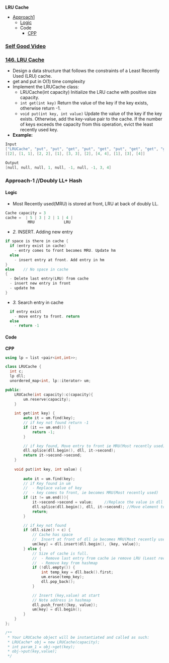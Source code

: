 **LRU Cache**
- [Approach1](#a1)
  - [Logic](#l)
  - Code
    - [CPP](#cpp)

### [Self Good Video](https://www.youtube.com/watch?v=mhcTL2lqwI0)

### [146. LRU Cache](https://leetcode.com/problems/lru-cache/)
- Design a data structure that follows the constraints of a Least Recently Used (LRU) cache.
- get and put in O(1) time complexity
- Implement the LRUCache class:
  - LRUCache(int capacity) Initialize the LRU cache with positive size capacity.
  - `int get(int key)` Return the value of the key if the key exists, otherwise return -1.
  - `void put(int key, int value)` Update the value of the key if the key exists. Otherwise, add the key-value pair to the cache. If the number of keys exceeds the capacity from this operation, evict the least recently used key.
- **Example:**
```c
Input
["LRUCache", "put", "put", "get", "put", "get", "put", "get", "get", "get"]
[[2], [1, 1], [2, 2], [1], [3, 3], [2], [4, 4], [1], [3], [4]]

Output
[null, null, null, 1, null, -1, null, -1, 3, 4]
```

<a name=a1></a>
### Approach-1     //Doubly LL+ Hash
<a name=l></a>
#### Logic
- Most Recently used(MRU) is stored at front, LRU at back of doubly LL.
```c
Cache capacity = 3
cache =  | 5 | 3 | 2 | 1 | 4 |
          MRU             LRU
```
- _2._ INSERT. Adding new entry
```c
if space is there in cache {
  if (entry exist in cache)
    - entry comes to front becomes MRU. Update hm
  else
    - insert entry at front. Add entry in hm
}
else    // No space in cache
{
  - Delete last entry(LRU) from cache
  - insert new entry in front
  - update hm
}
```
- _3._ Search entry in cache
```c
  if entry exist
    - move entry to front. return
  else
    - return -1
```
#### Code
<a name=cpp></a>
**CPP**
```cpp
using lp = list <pair<int,int>>;

class LRUCache {
  int c;
  lp dll;
  unordered_map<int, lp::iterator> um;

public:
    LRUCache(int capacity):c(capacity){
        um.reserve(capacity);
    }
    
    int get(int key) {
        auto it = um.find(key);
        // if key not found return -1
        if (it == um.end()) {
            return -1;
        }

        // if key found, Move entry to front ie MRU(Most recently used)
        dll.splice(dll.begin(), dll, it->second);
        return it->second->second;
    }
    
    void put(int key, int value) {
        
        auto it = um.find(key);
        // if Key found in um
        //  - Replace value of key
        //  - key comes to front, ie becomes MRU(Most recently used)
        if (it != um.end()){
            it->second->second = value;     //Replace the value in dll
            dll.splice(dll.begin(), dll, it->second); //Move element to end of dll
            return;
        }

        // if key not found
        if (dll.size() < c) {
            // Cache has space
            //  Insert at front of dll ie becomes MRU(Most recently used)
            um[key] = dll.insert(dll.begin(), {key, value});
        } else {
            // Size of cache is full.
            //  - Remove last entry from cache ie remove LRU (Least recently used)
            //  - Remove key from hashmap
            if (!dll.empty()) {
                int temp_key = dll.back().first;
                um.erase(temp_key);
                dll.pop_back();
            }

            // Insert (key,value) at start
            // Note address in hashmap
            dll.push_front({key, value});
            um[key] = dll.begin();
        }
    }
};

/**
 * Your LRUCache object will be instantiated and called as such:
 * LRUCache* obj = new LRUCache(capacity);
 * int param_1 = obj->get(key);
 * obj->put(key,value);
 */
```
